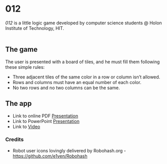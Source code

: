 # 012
*012* is a little logic game developed by computer science students @ Holon Institute of Technology, HIT.  
<br/>
## The game
The user is presented with a board of tiles, and he must fill them following these simple rules:  
 - Three adjacent tiles of the same color in a row or column isn’t allowed.  
 - Rows and columns must have an equal number of each color.  
 - No two rows and no two columns can be the same.   
## The app
 - Link to online PDF [Presentation](https://drive.google.com/file/d/1KdhYRvf4C6IRwKVSku6AkxJFna8BLLzE/view?usp=sharing)
 - Link to PowerPoint [Presentation](012.pptx)
 - Link to [Video](https://youtu.be/irraVPGowMo)

### Credits
 - Robot user icons lovingly delivered by Robohash.org - https://github.com/e1ven/Robohash
